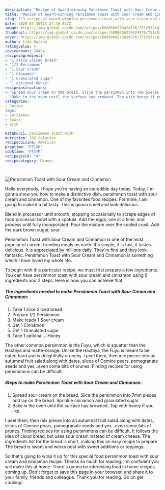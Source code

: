 ```yaml
---
description: "Recipe of Award-winning Persimmon Toast with Sour Cream and Cinnamon"
title: "Recipe of Award-winning Persimmon Toast with Sour Cream and Cinnamon"
slug: 113-recipe-of-award-winning-persimmon-toast-with-sour-cream-and-cinnamon
date: 2020-07-30T21:57:10.827Z
image: https://img-global.cpcdn.com/recipes/6008066278424576/751x532cq70/persimmon-toast-with-sour-cream-and-cinnamon-recipe-main-photo.jpg
thumbnail: https://img-global.cpcdn.com/recipes/6008066278424576/751x532cq70/persimmon-toast-with-sour-cream-and-cinnamon-recipe-main-photo.jpg
cover: https://img-global.cpcdn.com/recipes/6008066278424576/751x532cq70/persimmon-toast-with-sour-cream-and-cinnamon-recipe-main-photo.jpg
author: Lida Watson
ratingvalue: 4
reviewcount: 26494
recipeingredient:
- "1 slice Sliced bread"
- "1/2 Persimmon"
- "1 Sour cream"
- "1 Cinnamon"
- "1 Granulated sugar"
- "1 optional Honey"
recipeinstructions:
- "Spread sour cream on the bread. Slice the persimmon into 7mm pieces and lay on the bread. Sprinkle cinnamon and granulated sugar."
- "Bake in the oven until the surface has browned. Top with honey if you like."
categories:
- Recipe
tags:
- persimmon
- toast
- with

katakunci: persimmon toast with 
nutrition: 208 calories
recipecuisine: American
preptime: "PT15M"
cooktime: "PT57M"
recipeyield: "4"
recipecategory: Dinner

---
```



![Persimmon Toast with Sour Cream and Cinnamon](https://img-global.cpcdn.com/recipes/6008066278424576/751x532cq70/persimmon-toast-with-sour-cream-and-cinnamon-recipe-main-photo.jpg)

Hello everybody, I hope you're having an incredible day today. Today, I'm gonna show you how to make a distinctive dish, persimmon toast with sour cream and cinnamon. One of my favorites food recipes. For mine, I am going to make it a bit tasty. This is gonna smell and look delicious.

Blend in processor until smooth, stopping occasionally to scrape edges of food processor bowl with a spatula. Add the eggs, one at a time, and process until fully incorporated. Pour the mixture over the cooled crust. Add the dark brown sugar, sour.

Persimmon Toast with Sour Cream and Cinnamon is one of the most popular of current trending meals on earth. It's simple, it is fast, it tastes delicious. It is appreciated by millions daily. They're fine and they look fantastic. Persimmon Toast with Sour Cream and Cinnamon is something which I have loved my whole life.


To begin with this particular recipe, we must first prepare a few ingredients. You can have persimmon toast with sour cream and cinnamon using 6 ingredients and 2 steps. Here is how you can achieve that.

<!--inarticleads1-->

##### The ingredients needed to make Persimmon Toast with Sour Cream and Cinnamon:

1. Take 1 slice Sliced bread
1. Prepare 1/2 Persimmon
1. Make ready 1 Sour cream
1. Get 1 Cinnamon
1. Get 1 Granulated sugar
1. Take 1 optional... Honey


The other common persimmon is the Fuyu, which is squatter than the Hachiya and matte-orange. Unlike the Hachiya, the Fuyu is meant to be eaten hard and is delightfully crunchy. I peel them, then mix pieces into an autumnal fruit salad along with dates, slices of Comice pears, pomegranate seeds and yes…even some bits of prunes. Finding recipes for using persimmons can be difficult. 

<!--inarticleads2-->

##### Steps to make Persimmon Toast with Sour Cream and Cinnamon:

1. Spread sour cream on the bread. Slice the persimmon into 7mm pieces and lay on the bread. Sprinkle cinnamon and granulated sugar.
1. Bake in the oven until the surface has browned. Top with honey if you like.


I peel them, then mix pieces into an autumnal fruit salad along with dates, slices of Comice pears, pomegranate seeds and yes…even some bits of prunes. Finding recipes for using persimmons can be difficult. It follows the idea of cloud bread, but uses sour cream instead of cream cheese. The ingredients list for the bread is short, making this an easy recipe to prepare. The bread is sweet and works best with sweet additions or toppings. 

So that's going to wrap it up for this special food persimmon toast with sour cream and cinnamon recipe. Thanks so much for reading. I'm confident you will make this at home. There's gonna be interesting food in home recipes coming up. Don't forget to save this page in your browser, and share it to your family, friends and colleague. Thank you for reading. Go on get cooking!

